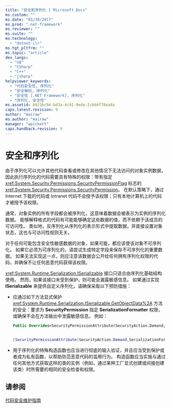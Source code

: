 ```yaml
---
title: "安全和序列化 | Microsoft Docs"
ms.custom: ""
ms.date: "03/30/2017"
ms.prod: ".net-framework"
ms.reviewer: ""
ms.suite: ""
ms.technology: 
  - "dotnet-clr"
ms.tgt_pltfrm: ""
ms.topic: "article"
dev_langs: 
  - "VB"
  - "CSharp"
  - "C++"
  - "jsharp"
helpviewer_keywords: 
  - "代码安全性, 序列化"
  - "安全编码, 序列化"
  - "安全性 [.NET Framework], 序列化"
  - "序列化, 安全性"
ms.assetid: b921bc94-bd3a-4c91-9ede-2c8d4f78ea9a
caps.latest.revision: 9
author: "mairaw"
ms.author: "mairaw"
manager: "wpickett"
caps.handback.revision: 9
---
```

# 安全和序列化
由于序列化可以允许其他代码查看或修改在其他情况下无法访问的对象实例数据，因此执行序列化的代码需要具有特殊的权限：带有指定 <xref:System.Security.Permissions.SecurityPermissionFlag> 标志的 <xref:System.Security.Permissions.SecurityPermission>。 在默认策略下，通过 Internet 下载的代码或 Intranet 代码不会授予该权限；只有本地计算机上的代码才被授予该权限。  
  
 通常，对象实例的所有字段都会被序列化，这意味着数据会被表示为实例的序列化数据。 能够解释格式的代码有可能能够确定这些数据的值，而不依赖于该成员的可访问性。 类似地，反序列化从序列化的表示形式中提取数据，并直接设置对象状态，这也与可访问性规则无关。  
  
 对于任何可能包含安全性敏感数据的对象，如果可能，都应该使该对象不可序列化。 如果它必须为可序列化的，请尝试生成特定字段来保存不可序列化的重要数据。 如果无法实现这一点，则应注意该数据会公开给任何拥有序列化权限的代码，并确保不让任何恶意代码获得该权限。  
  
 <xref:System.Runtime.Serialization.ISerializable> 接口只适合由序列化基础结构使用。 然而，如果该接口未受到保护，则可能会漏露敏感信息。 如果通过实现 **ISerializable** 来提供自定义序列化，请确保采取以下预防措施：  
  
-   应通过如下方法显式保护 <xref:System.Runtime.Serialization.ISerializable.GetObjectData%2A> 方法的安全：要求为 **SecurityPermission** 指定 **SerializationFormatter** 权限，或确保不会在方法输出中泄露敏感信息。 例如：  
  
    ```vb  
    Public Overrides<SecurityPermissionAttribute(SecurityAction.Demand, SerializationFormatter := True)>  _ Sub GetObjectData(info As SerializationInfo, context As StreamingContext) End Sub  
  
    ```  
  
    ```csharp  
    [SecurityPermissionAttribute(SecurityAction.Demand,SerializationFormatter =true)] public override void GetObjectData(SerializationInfo info, StreamingContext context) { }  
    ```  
  
-   用于序列化的特殊构造函数也应当进行彻底的输入验证，并且应当受到保护或者成为私有函数，以帮助防范恶意代码的滥用行为。 构造函数应当实施与通过任何其他方式获取这样的类的实例（例如，通过某种工厂显式创建或间接创建该类）时所需要的相同的安全检查和权限。  
  
## 请参阅  
 [代码安全维护指南](../../../docs/standard/security/secure-coding-guidelines.md)